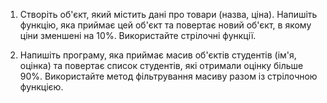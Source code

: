 1. Створіть об'єкт, який містить дані про товари (назва, ціна). Напишіть функцію, яка приймає цей об'єкт та повертає новий об'єкт, в якому ціни зменшені на 10%. Використайте стрілочні функції.

2. Напишіть програму, яка приймає масив об'єктів студентів (ім'я, оцінка) та повертає список студентів, які отримали оцінку більше 90%. Використайте метод фільтрування масиву разом із стрілочною функцією.